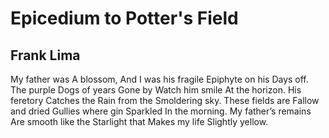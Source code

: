 # Epicedium to Potter's Field
## Frank Lima
My father was
A blossom,
And I was his fragile
Epiphyte on his
Days off.
The purple
Dogs of years
Gone by
Watch him smile
At the horizon.
His feretory
Catches the
Rain from the
Smoldering sky.
These fields are
Fallow and dried
Gullies where gin
Sparkled
In the morning.
My father’s remains
Are smooth like the
Starlight that
Makes my life
Slightly yellow.